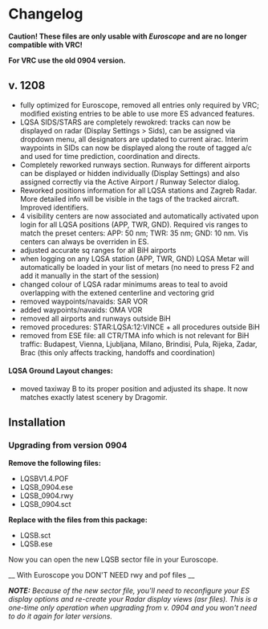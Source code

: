 # Changelog

**Caution! These files are only usable with _Euroscope_ and are no longer compatible with VRC!**

**For VRC use the old 0904 version.**

## v. 1208
* fully optimized for Euroscope, removed all entries only required by VRC; modified existing entries to be able
  to use more ES advanced features.
* LQSA SIDS/STARS are completely rewokred: tracks can now be displayed on radar (Display Settings > Sids),
  can be assigned via dropdown menu, all designators are updated to current airac. Interim waypoints in
  SIDs can now be displayed along the route of tagged a/c and used for time prediction, coordination and directs.
* Completely reworked runways section. Runways for different airports can be displayed or hidden
  individually (Display Settings) and also assigned correctly via the Active Airport / Runway Selector dialog.
* Reworked positions information for all LQSA stations and Zagreb Radar. More detailed info will be visible in the
  tags of the tracked aircraft. Improved identifiers.
* 4 visibility centers are now associated and automatically activated upon login for all LQSA positions (APP, TWR, GND).
  Required vis ranges to match the preset centers: APP: 50 nm; TWR: 35 nm; GND: 10 nm. Vis centers can always be
  overriden in ES.
* adjusted accurate sq ranges for all BiH airports
* when logging on any LQSA station (APP, TWR, GND) LQSA Metar will automatically be loaded in your list of metars (no
  need to press F2 and add it manually in the start of the session)
* changed colour of LQSA radar minimums areas to teal to avoid overlapping with the extened centerline and vectoring grid
* removed waypoints/navaids: SAR VOR
* added waypoints/navaids: OMA VOR
* removed all airports and runways outside BiH
* removed procedures: STAR:LQSA:12:VINCE + all procedures outside BiH
* removed from ESE file: all CTR/TMA info which is not relevant for BiH traffic: Budapest, Vienna, Ljubljana,
  Milano, Brindisi, Pula, Rijeka, Zadar, Brac (this only affects tracking, handoffs and coordination)

#### LQSA Ground Layout changes:
* moved taxiway B to its proper position and adjusted its shape. It now matches exactly latest scenery by Dragomir.

## Installation

### Upgrading from version 0904

**Remove the following files:**

* LQSBV1.4.POF
* LQSB_0904.ese
* LQSB_0904.rwy
* LQSB_0904.sct

**Replace with the files from this package:**

* LQSB.sct
* LQSB.ese

Now you can open the new LQSB sector file in your Euroscope.

__ With Euroscope you DON'T NEED rwy and pof files __

_**NOTE:** Because of the new sector file, you'll need to reconfigure your ES display
options and re-create your Radar display views (asr files). This is a one-time only operation
when upgrading from v. 0904 and you won't need to do it again for later versions._